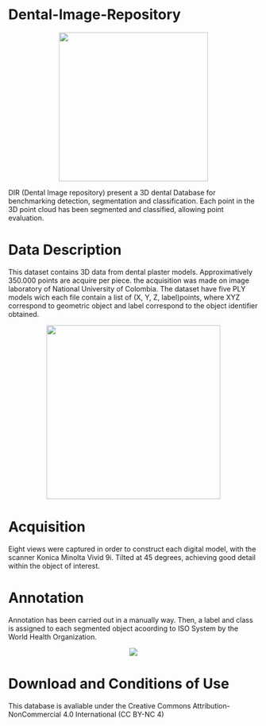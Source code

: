# Dental-Image-Repository

<p align="center">
  <img src="https://www.overleaf.com/docs/13299435zzssrgxfhypq/atts/75200830)" width="300"/>
</p>


DIR (Dental Image repository)  present a 3D dental Database for benchmarking detection, segmentation and classification. Each point in the 3D point cloud has been segmented and classified, allowing point evaluation.
#  Data Description
This dataset contains 3D data from dental plaster models. Approximatively 350.000 points are acquire per piece. the acquisition was made on image laboratory of National University of Colombia. The dataset have five PLY models wich each file contain a list of (X, Y, Z, label)points, where XYZ correspond to geometric object and label correspond to the object identifier obtained.

<p align="center">
  <img src="https://www.overleaf.com/docs/13299435zzssrgxfhypq/atts/77927211)" width="350"/>
</p>


#  Acquisition
Eight views were captured in order to construct each digital model, with the scanner Konica Minolta Vivid 9i. Tilted at 45 degrees, achieving good detail within the object of interest.
# Annotation
Annotation has been carried out in a manually way. Then, a label and class is assigned to each segmented object acoording to ISO System by the World Health Organization.

<p align="center">
  <img src="https://www.overleaf.com/docs/13299435zzssrgxfhypq/atts/72956464)" />
</p>


#  Download and Conditions of Use 
This database is avaliable under the Creative Commons Attribution-NonCommercial 4.0 International (CC BY-NC 4)
